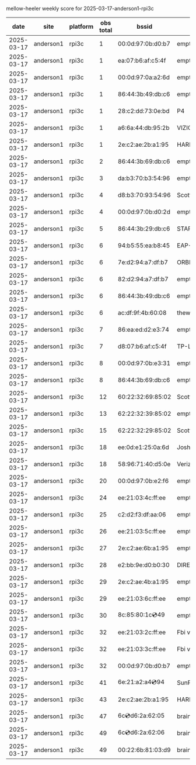 mellow-heeler weekly score for 2025-03-17-anderson1-rpi3c

|date|site|platform|obs total|bssid|ssid|lat|lng|
|--|--|--|--|--|--|--|--|
|2025-03-17|anderson1|rpi3c|1|00:0d:97:0b:d0:b7|empty_ssid|0|0|
|2025-03-17|anderson1|rpi3c|1|ea:07:b6:af:c5:4f|empty_ssid|0|0|
|2025-03-17|anderson1|rpi3c|1|00:0d:97:0a:a2:6d|empty_ssid|0|0|
|2025-03-17|anderson1|rpi3c|1|86:44:3b:49:db:c6|empty_ssid|0|0|
|2025-03-17|anderson1|rpi3c|1|28:c2:dd:73:0e:bd|P4|0|0|
|2025-03-17|anderson1|rpi3c|1|a6:6a:44:db:95:2b|VIZIOCastAudio4426|0|0|
|2025-03-17|anderson1|rpi3c|1|2e:c2:ae:2b:a1:95|HARMON|0|0|
|2025-03-17|anderson1|rpi3c|2|86:44:3b:69:db:c6|empty_ssid|0|0|
|2025-03-17|anderson1|rpi3c|3|da:b3:70:b3:54:96|empty_ssid|0|0|
|2025-03-17|anderson1|rpi3c|4|d8:b3:70:93:54:96|Scott WiFi|0|0|
|2025-03-17|anderson1|rpi3c|4|00:0d:97:0b:d0:2d|empty_ssid|0|0|
|2025-03-17|anderson1|rpi3c|5|86:44:3b:29:db:c6|STARLORD|0|0|
|2025-03-17|anderson1|rpi3c|6|94:b5:55:ea:b8:45|EAP-7D752|0|0|
|2025-03-17|anderson1|rpi3c|6|7e:d2:94:a7:df:b7|ORBI67|0|0|
|2025-03-17|anderson1|rpi3c|6|82:d2:94:a7:df:b7|empty_ssid|0|0|
|2025-03-17|anderson1|rpi3c|6|86:44:3b:49:db:c6|empty_ssid|0|0|
|2025-03-17|anderson1|rpi3c|6|ac:df:9f:4b:60:08|theweef|0|0|
|2025-03-17|anderson1|rpi3c|7|86:ea:ed:d2:e3:74|empty_ssid|0|0|
|2025-03-17|anderson1|rpi3c|7|d8:07:b6:af:c5:4f|TP-Link_C54F|0|0|
|2025-03-17|anderson1|rpi3c|8|00:0d:97:0b:e3:31|empty_ssid|0|0|
|2025-03-17|anderson1|rpi3c|8|86:44:3b:69:db:c6|empty_ssid|0|0|
|2025-03-17|anderson1|rpi3c|12|60:22:32:69:85:02|Scott WiFi|0|0|
|2025-03-17|anderson1|rpi3c|13|62:22:32:39:85:02|empty_ssid|0|0|
|2025-03-17|anderson1|rpi3c|15|62:22:32:29:85:02|Scott IoT Wifi|0|0|
|2025-03-17|anderson1|rpi3c|18|ee:0d:e1:25:0a:6d|JoshLily|0|0|
|2025-03-17|anderson1|rpi3c|18|58:96:71:40:d5:0e|Verizon_SLMG6B|0|0|
|2025-03-17|anderson1|rpi3c|20|00:0d:97:0b:e2:f6|empty_ssid|0|0|
|2025-03-17|anderson1|rpi3c|24|ee:21:03:4c:ff:ee|empty_ssid|0|0|
|2025-03-17|anderson1|rpi3c|25|c2:d2:f3:df:aa:06|empty_ssid|0|0|
|2025-03-17|anderson1|rpi3c|26|ee:21:03:5c:ff:ee|empty_ssid|0|0|
|2025-03-17|anderson1|rpi3c|27|2e:c2:ae:6b:a1:95|empty_ssid|0|0|
|2025-03-17|anderson1|rpi3c|28|e2:bb:9e:d0:b0:30|DIRECT-9ED03030|0|0|
|2025-03-17|anderson1|rpi3c|29|2e:c2:ae:4b:a1:95|empty_ssid|0|0|
|2025-03-17|anderson1|rpi3c|29|ee:21:03:6c:ff:ee|empty_ssid|0|0|
|2025-03-17|anderson1|rpi3c|30|8c:85:80:1c:cd:49|empty_ssid|0|0|
|2025-03-17|anderson1|rpi3c|32|ee:21:03:2c:ff:ee|Fbi van 13|0|0|
|2025-03-17|anderson1|rpi3c|32|ee:21:03:3c:ff:ee|Fbi van 13|0|0|
|2025-03-17|anderson1|rpi3c|32|00:0d:97:0b:d0:b7|empty_ssid|0|0|
|2025-03-17|anderson1|rpi3c|41|6e:21:a2:a4:cd:94|SunPower21450|0|0|
|2025-03-17|anderson1|rpi3c|43|2e:c2:ae:2b:a1:95|HARMON|0|0|
|2025-03-17|anderson1|rpi3c|47|6c:cd:d6:2a:62:05|braingang2_5GEXT|0|0|
|2025-03-17|anderson1|rpi3c|49|6c:cd:d6:2a:62:06|braingang2_2GEXT|0|0|
|2025-03-17|anderson1|rpi3c|49|00:22:6b:81:03:d9|braingang2|0|0|
